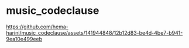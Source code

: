 # music_codeclause

https://github.com/hema-harini/music_codeclause/assets/141944848/12b12d83-be4d-4be7-b941-9ea10e499eeb

